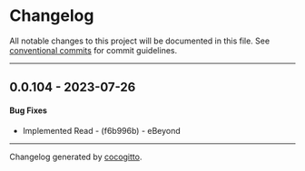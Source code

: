 # Changelog
All notable changes to this project will be documented in this file. See [conventional commits](https://www.conventionalcommits.org/) for commit guidelines.

- - -
## 0.0.104 - 2023-07-26
#### Bug Fixes
- Implemented Read - (f6b996b) - eBeyond

- - -

Changelog generated by [cocogitto](https://github.com/cocogitto/cocogitto).